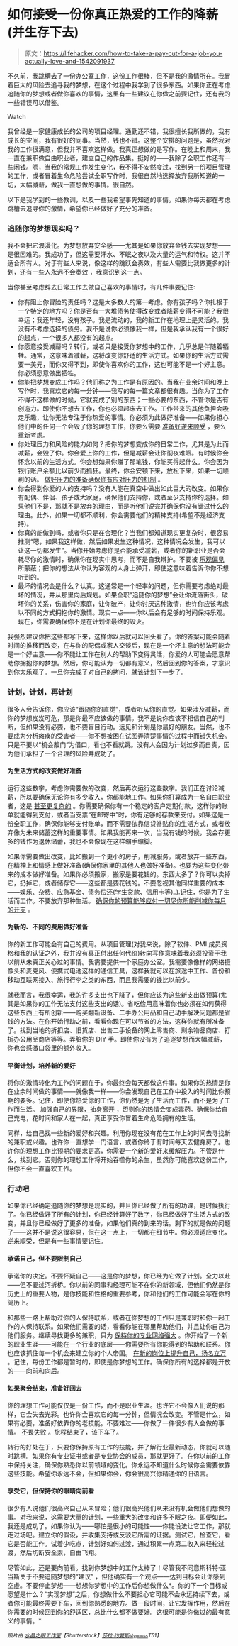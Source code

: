 # 如何接受一份你真正热爱的工作的降薪(并生存下去)

> 原文：<https://lifehacker.com/how-to-take-a-pay-cut-for-a-job-you-actually-love-and-1542091937>

不久前，我跳槽去了一份办公室工作，这份工作很棒，但不是我的激情所在。我冒着巨大的风险去追寻我的梦想，在这个过程中我学到了很多东西。如果你正在考虑追随你的梦想或者做你喜欢的事情，这里有一些建议在你做之前要记住，还有我的一些错误可以借鉴。

Watch

我曾经是一家健康成长的公司的项目经理。通勤还不错，我很擅长我所做的，我有成长的空间，我有很好的同事。当然，钱也不错。这整个安排的问题是，虽然我对我的工作很满意，但我并不喜欢这样做。我真正想做的是写作。在晚上和周末，我一直在兼职做自由职业者，建立自己的作品集。挺好的——我除了全职工作还有一些闲钱。嗯，当我的常规工作发生变化，我不得不安然度过，找到另一份项目管理的工作，或者冒着生命危险尝试全职写作时，我很自然地选择放弃我所知道的一切，大幅减薪，做我一直想做的事情。很自然。

以下是我学到的一些教训，以及一些我希望事先知道的事情。如果你每天都在考虑跳槽去追寻你的激情，希望你已经做好了充分的准备。

### 追随你的梦想现实吗？

我不会把它浪漫化。为梦想放弃安全感——尤其是如果你放弃金钱去实现梦想——是很困难的。我成功了，但这需要汗水、不眠之夜以及大量的运气和特权。这并不适合所有人。对于有些人来说，像这样的跳跃会奏效，有些人需要比我做更多的计划，还有一些人永远不会奏效 ，我意识到这一点。

当你甚至考虑辞去日常工作去做自己喜欢的事情时，有几件事要记住:

*   你有阻止你冒险的责任吗？这是大多数人的第一考虑。你有孩子吗？你扎根于一个特定的地方吗？你是否有一大堆债务使得改变或者降薪变得不可能？我很幸运；我还年轻，没有孩子。我是流动的，我的新工作在地理上是灵活的。我没有不考虑选择的债务。我不是说你必须像我一样，但是我承认我有一个很好的起点，一个很多人都没有的起点。
*   你愿意接受减薪吗？转行，或者只是接受你梦想中的工作，几乎总是伴随着牺牲。通常，这意味着减薪，这将改变你舒适的生活方式。如果你的生活方式需要一美元，而你又得不到，即使你喜欢你的工作，这也可能不是一个好主意。你必须愿意做出牺牲。
*   你能把梦想变成工作吗？他们称之为工作是有原因的。当我在业余时间和晚上写作时，我喜欢它的每一分钟——我写的每一篇文章都很有趣。当你为了工作不得不这样做的时候，它就变成了别的东西；一些必要的东西，不管你是否有创造力。即使你不想去工作，你也必须起床去工作。工作带来的其他负担会吸走乐趣，让你无法专注于你热爱的事情。你必须为此做好准备——如果你担心他们中的任何一个会毁了你的理想工作，你要么需要 [准备好逆来顺受](http://lifehacker.com/if-your-job-sucks-it-might-be-your-fault-let-s-fix-th-5936851) ，要么重新考虑。
*   你处理压力和风险的能力如何？把你的梦想变成你的日常工作，尤其是为此而减薪，会毁了你。你会爱上你的工作，但是减薪会让你彻夜难眠。有时候你会怀念以前的生活方式。你会想如果你赚了那笔钱，你能买得起什么。你会因为银行账户余额比以前少而抓狂。最终，你会安顿下来，放松下来，如果一切顺利的话。 [做好压力的准备](http://lifehacker.com/what-stress-actually-does-to-you-and-what-you-can-do-ab-5836879)[确保你有应对压力的机制](http://lifehacker.com/how-your-personal-rituals-impact-your-health-and-how-t-974317914) 。
*   你会得到你爱的人的支持吗？没有人能在真空中做出如此巨大的改变。如果你有配偶、伴侣、孩子或大家庭，确保他们支持你，或者至少支持你的选择。如果他们不是，那就不是放弃的理由，而是听他们说完并确保你没有错过什么的理由。此外，如果一切都不顺利，你会需要他们的精神支持(希望不是经济支持)。
*   你真的能做到吗，或者你只是在合理化？当我们都知道现实更复杂时，很容易推测“嗯，如果我这样做，然后如果发生这种情况，这种情况会发生，我可以让这一切都发生”。当你开始考虑你是否能承受减薪，或者你的新职业是否会耗尽你的激情时，确保你在现实中思考，而不是自我辩护。不要被 [乐观偏见](http://lifehacker.com/your-optimism-bias-one-of-the-best-and-worst-tricks-yo-5911556) 所蒙蔽；把你的想法从你认为客观的人身上弹开，即使这意味着告诉你你不想听到的。
*   最坏的情况会是什么？认真。这通常是一个轻率的问题，但你需要考虑绝对最坏的情况，并从那里向后规划。如果全职“追随你的梦想”会让你流落街头，破坏你的关系，伤害你的家庭，让你破产，让你讨厌这种激情，也许你应该考虑以不同的方式拥抱你的激情。现实一点——你以后会有足够的时间保持乐观。现在，你需要确保你不是在计划你最终的毁灭。

我强烈建议你把这些都写下来，这样你以后就可以回头看了。你的答案可能会随着时间的推移而改变，在与你的配偶或家人交谈后，现在是一个坏主意的想法可能会是一个好主意——你不能让工作在别人的帮助下变得灵活，你爱的人可能会愿意帮助你拥抱你的梦想。然后，你可能认为一切都有意义，然后回到你的答案，才意识到你太乐观了。一旦你完成了对自己的拷问，就该计划下一步了。

### 计划，计划，再计划

很多人会告诉你，你应该“跟随你的直觉”，或者听从你的直觉。如果涉及减薪，而你的梦想岌岌可危，那是你最不应该做的事情。我不是说你应该不相信自己的判断，但如果没有必要，也不要盲目行动。远见和计划是你最好的朋友。当然，也不要成为分析瘫痪的受害者——你不想被困在试图弄清楚事情的过程中而错失机会。只是不要以“机会敲门”为借口，看也不看就跳。没有人会因为计划过多而自责，因为他们承担了一个合理的风险并成功了。

#### 为生活方式的改变做好准备

运行这些数字，考虑你需要做的改变，然后再次运行这些数字。我们正在讨论减薪，所以要确保无论你有多少收入，你都能地工作。如果你打算成为一名自由职业者，这是 [甚至更复杂的](http://lifehacker.com/things-you-should-expect-if-you-start-freelancing-and-h-5889901) 。你需要确保你有一个稳定的客户定期付款，这样你的账单就能得到支付，或者当支票“在邮寄中”时，你有足够的存款来支付。如果这是一份全职工作，确保你能够支付账单，而不需要依靠信贷补贴你的生活方式，或者放弃像为未来储蓄这样的重要事情。如果我能再来一次，当我有钱的时候，我会存更多的钱作为退休储蓄，我也不会像现在这样缩手缩脚。

如果你需要做出改变，比如搬到一个更小的房子，削减服务，或者放弃一些东西，在精神上和情感上做好准备(确保你家里的其他人也做好准备)。也要为这些变化带来的成本做好准备。如果你必须搬家，搬家是要花钱的。东西太多了？你可以卖掉它，扔掉它，或者储存它——这些都是要花钱的。不要忽视其他同样重要的成本——娱乐、杂费、应急基金、债务偿还(学生贷款、信用卡等)。).记住，你是为了生活而工作。不要放弃那种生活。 [确保你的预算能够应付一切](https://lifehacker.com/adult-budgeting-101-how-to-create-your-first-budget-in-1440446091)[尽你所能削减你每月的开支](http://lifehacker.com/a-bill-by-bill-guide-to-saving-money-on-your-monthly-ex-5823762) 。

#### 为新的、不同的费用做好准备

你的新工作可能会有自己的费用。从项目管理(对我来说，除了软件、PMI 成员资格和我的认证之外，我并没有真正付出任何代价)转向写作意味着我必须投资于我以前从未真正关心过的事情。我需要提供一个家庭办公室。我需要像像样的网络摄像头和麦克风、便携式电池这样的通信工具，这样我就可以在旅途中工作、备份和移动互联网接入、旅行行李之类的东西，而且我需要的钱比以前少。

就我而言，我很幸运，我的许多支出也下降了，但你应该为这些新支出做预算(尤其是如果你的工作无法支付这些支出的话)。省吃俭用意味着你也必须在如何获得这些东西上有所创新——购买翻新设备、二手办公用品和自己动手解决问题都是省钱的方法。在你开始行动之前，看看你现在可以节省的方法，这样你就有所准备了。找到当地的折扣店、旧货店、出售二手设备的网上零售商、剩余物品商店、打折办公用品商店等等。弄脏你的 DIY 手。即使你没有为了追逐梦想而大幅减薪，你也会感激口袋里的额外收入。

#### 平衡计划，培养新的爱好

将你的激情转化为工作的问题在于，你最终会每天都做这件事。如果你的热情是你在业余时间做的事情——就像我一样——你会发现自己在工作中投入的时间比你预期的要多。记住，即使你热爱你的工作，你仍然是为了生活而工作，而不是为了工作而生活。 [加强自己的界限，抽身离开](https://lifehacker.com/how-to-stop-working-and-go-home-at-night-5832503) ，否则你的热情会变成毒药。确保你给自己充电，花时间和家人在一起，真正享受你冒着生命危险拥有的生活。

同样，给自己找一些新的爱好和兴趣。利用你现在没有花在工作上的时间去寻找新的兼职或兴趣。也许你一直想学一门语言，或者你终于有时间每天去健身房了。也许你的理想工作比预期的要求更高，你需要一个新的爱好来缓解压力。不管是什么，找到它。否则你的理想工作将开始吞噬你的余生，虽然你可能喜欢这份工作，但你不会一直喜欢工作。

### 行动吧

如果你已经确定追随你的梦想是现实的，并且你已经做了所有的功课，是时候执行了。你已经做好了所有的计划，你已经计算好了数字，你已经做好了生活方式的改变，并且你已经做好了更多的准备，如果他们真的到来的话。剩下的就是做的问题了——这并不是说这很容易，但在这一点上，一切都在细节中。你必须适应变化，逆来顺受，但是有一些事情要记住。

#### 承诺自己，但不要限制自己

承诺你的决定。不要怀疑自己——这是你的梦想，你已经为它做了计划。全力以赴——但不要过河拆桥。你以前的同事和经理可能不在你的新领域，但他们仍然是你历史上的重要人物，是你技能和性格的重要参考，你和他们的工作可能会写在你的简历上。

和那些一路上帮助过你的人保持联系，或者在你梦想的工作只是兼职时和你一起工作的人保持联系。如果他们需要的话，看看你能在哪里帮助他们，并且让你自己为他们服务。继续寻找更多的兼职，只为 [保持你的专业网络强大](https://lifehacker.com/how-to-skip-the-sleaze-and-build-a-real-professional-ne-510256651) 。你开始了一个新的职业生涯——可能在一个行业的底层——你需要所有你能得到的帮助和联系。你也应该抓住每一个机会来建立你的个人帝国。 [在新的岗位上提升自己，扬名立万](http://lifehacker.com/how-to-promote-yourself-without-being-sleazy-5883298) 。记住，每份工作都是暂时的，即使是你梦想的工作。确保你所有的选择都是开放的——向前和向后。

#### 如果聚会结束，准备好回去

你的理想工作可能仅仅是一份工作，而不是职业生涯。也许它不会像人们说的那样，它会失去光彩。也许你会喜欢它的每一分钟，但情况会改变。不管是什么，如果有必要，准备好依靠你的老技能。不要难过——你做了一件很少有人会做的事情。 [不畏失败](https://www.youtube.com/watch?v=_aBDbeK1igc) 。旅程结束了，该下车了。

转行的好处在于，只要你保持原有工作的技能，并了解行业最新动态，你就可以随时跳槽。如果你有专业证书或者是专业协会的成员，那就更好了。在你以前的工作中保持关注，确保你熟悉你以前领域的变化。你永远不知道什么时候你会需要依靠这些技能。希望你永远不会，但如果你会，你会很高兴你精通你的旧语言。

#### 享受它，但保持你的眼睛向前看

很少有人说他们很高兴自己从未冒险；他们很高兴他们从来没有机会做他们想做的事。对我来说，这需要大量的计划，一些重大的改变和许多不眠之夜。即便如此，我还是成功了。如果你认为——哪怕是很小的可能性——你能设法让它工作，那就走过场吧。建立你的假设，并收集支持或反驳它所需的证据。测试它，检查它，看它是否能工作。试着少吃点，计划好如何过渡，通过积累一点第二收入来轻松过渡，然后切断安全索，自由飞翔。

尽管如此，还是要向前看。找到你梦想中的工作太棒了！尽管我不同意斯科特·亚当斯关于不要追随梦想的“建议” ，但他确实有一个观点——达到目标会让你感到空虚。不要停止梦想——想想你梦想中的工作后你想做什么*。你的下一个目标或愿望是什么？“实现梦想”之后，你想做什么不要担心它可能不会永远持续下去，或者你可能最终需要下车，回到你熟悉的地方。做一段时间，让它发挥作用，然后在你需要的时候回到你的舒适区，总比什么都不做要好。这很可能是你做过的最有意义的事情。*

*<small>照片由</small>* [*<small>水晶之眼工作室</small>*](http://www.shutterstock.com/pic.mhtml?id=173538662&src=id)*<small>【Shutterstock】</small>*[*<small>莎拉·约曼斯</small>*](http://www.flickr.com/photos/yeomans/81160853/)*<small></small>*<small>[<small>Mypouss</small>](http://www.flickr.com/photos/yeomans/81160853/)*T51】*</small>

<small></small>